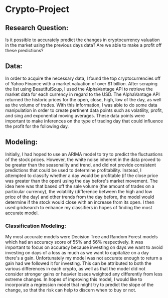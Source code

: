 # Crypto-Project
## Research Question:
Is it possible to accurately predict the changes in cryptocurrency valuation in the market using the previous days data? Are we able to make a profit off these predictions?

## Data:
In order to acquire the necessary data, I found the top cryptocurrencies off of Yahoo Finance with a market valuation of over $1 billion. After scraping the list using BeautifulSoup, I used the AlphaVantage API to retrieve the market data for each currency in regard to the USD. The AlphaVantage API returned the historic prices for the open, close, high, low of the day, as well as the volume of trades. With this information, I was able to do some data manipulation in order to create pertinent data points such as volatility, profit, and sing and exponential moving averages. These data points were important to make inferences on the type of trading day that could influence the profit for the following day. 

## Modeling:
Initially, I had hoped to use an ARIMA model to try to predict the fluctuations of the stock prices. However, the white noise inherent in the data proved to be greater than the seasonality and trend, and did not provide consistent predictions that could be used to determine profitability. Instead, I attempted to classify whether a day would be profitable (if the close price was greater than the open) using the day before's market movement. The idea here was that based off the sale volume (the amount of trades on a particular currency), the volatility (difference between the high and low price of the day) and other trends from the day before, the model would determine if the stock would close with an increase from its open. I then used gridsearch to enhance my classifiers in hopes of finding the most accurate model.

### Classification Modeling:
My most accurate models were Decision Tree and Random Forest models which had an accuracy score of 55% and 56% respectively. It was important to focus on accuracy because investing on days we want to avoid investing on days of a loss as much as we want to capitalize on a day there's a gain. Unfortunately my model was not accurate enough to return a gain had we followed it for investing. This can be attributed to both the various differences in each crypto, as well as that the model did not consider stronger gains or heavier losses weighted any differently from less extreme changes. In hopes of improving this model, I would like to incorporate a regression model that might try to predict the slope of the change, so that the risk can help to discern when to buy or not.
